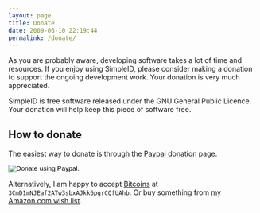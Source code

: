 ```yaml
---
layout: page
title: Donate
date: 2009-06-10 22:19:44
permalink: /donate/
---
```


As you are probably aware, developing software takes a lot of time and resources.  If you enjoy using SimpleID, please consider making a donation to support the ongoing development work.  Your donation is very much appreciated.

SimpleID is free software released under the GNU General Public Licence.  Your donation will help keep this piece of software free.

## How to donate

The easiest way to donate is through the [Paypal donation page](https://www.paypal.com/cgi-bin/webscr?item_name=Donation+to+SimpleID&cmd=_donations&business=kmo%40users.sourceforge.net).

<a href="https://www.paypal.com/cgi-bin/webscr?item_name=Donation+to+SimpleID&amp;cmd=_donations&amp;business=kmo%40users.sourceforge.net"><input type="image" src="https://www.paypal.com/en_AU/i/btn/btn_donate_LG.gif" border="0" name="submit" alt="Donate using Paypal."></a>

Alternatively, I am happy to accept [Bitcoins](bitcoin:3CmD1mNJEaf2ATw3sbxAJkk6pgrCQfUAhb?label=Donation%20to%20SimpleID) at `3CmD1mNJEaf2ATw3sbxAJkk6pgrCQfUAhb`.  Or buy something from [my Amazon.com wish list](http://a.co/56v78h2).
